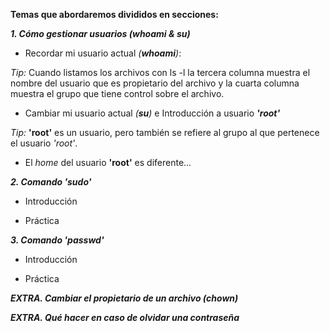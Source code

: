 **Temas que abordaremos divididos en secciones:**

_**1. Cómo gestionar usuarios (whoami & su)**_ 

* Recordar mi usuario actual _(**whoami**)_: 

_Tip:_ Cuando listamos los archivos con ls -l la tercera columna muestra el nombre del usuario que es propietario del archivo y la cuarta columna muestra el grupo que tiene control sobre el archivo.

* Cambiar mi usuario actual _(**su**)_ e Introducción a usuario _**'root'**_

_Tip:_ **'root'** es un usuario, pero también se refiere al grupo al que pertenece el usuario _'root'_.

* El _home_ del usuario **'root'** es diferente...

_**2. Comando 'sudo'**_

* Introducción

* Práctica

_**3. Comando 'passwd'**_

* Introducción

* Práctica

_**EXTRA. Cambiar el propietario de un archivo (chown)**_

_**EXTRA. Qué hacer en caso de olvidar una contraseña**_
